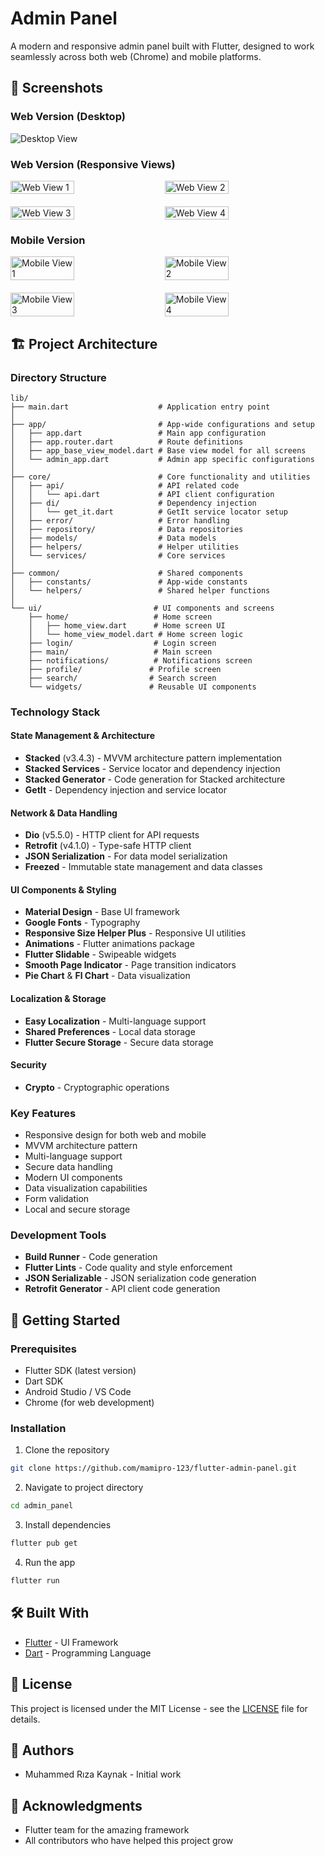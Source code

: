 # Admin Panel

A modern and responsive admin panel built with Flutter, designed to work seamlessly across both web (Chrome) and mobile platforms.

## 📱 Screenshots

### Web Version (Desktop)
![Desktop View](assets/readme.md/web/Screenshot%202025-04-25%20at%2022.52.42.png)

### Web Version (Responsive Views)
<div style="display: flex; flex-wrap: wrap; gap: 20px;">
  <img src="assets/readme.md/web/Screenshot%202025-04-25%20at%2022.52.56.png" width="45%" alt="Web View 1">
  <img src="assets/readme.md/web/Screenshot%202025-04-25%20at%2022.53.06.png" width="45%" alt="Web View 2">
  <img src="assets/readme.md/web/Screenshot%202025-04-25%20at%2022.53.15.png" width="45%" alt="Web View 3">
  <img src="assets/readme.md/web/Screenshot%202025-04-25%20at%2022.53.34.png" width="45%" alt="Web View 4">
</div>

### Mobile Version
<div style="display: flex; flex-wrap: wrap; gap: 20px;">
  <img src="assets/readme.md/mobil/Screenshot%202025-04-25%20at%2022.36.24.png" width="45%" alt="Mobile View 1">
  <img src="assets/readme.md/mobil/Screenshot%202025-04-25%20at%2022.36.35.png" width="45%" alt="Mobile View 2">
  <img src="assets/readme.md/mobil/Screenshot%202025-04-25%20at%2022.36.47.png" width="45%" alt="Mobile View 3">
  <img src="assets/readme.md/mobil/Screenshot%202025-04-25%20at%2022.37.28.png" width="45%" alt="Mobile View 4">
</div>

## 🏗️ Project Architecture

### Directory Structure
```
lib/
├── main.dart                    # Application entry point
│
├── app/                         # App-wide configurations and setup
│   ├── app.dart                 # Main app configuration
│   ├── app.router.dart          # Route definitions
│   ├── app_base_view_model.dart # Base view model for all screens
│   └── admin_app.dart           # Admin app specific configurations
│
├── core/                        # Core functionality and utilities
│   ├── api/                     # API related code
│   │   └── api.dart             # API client configuration
│   ├── di/                      # Dependency injection
│   │   └── get_it.dart          # GetIt service locator setup
│   ├── error/                   # Error handling
│   ├── repository/              # Data repositories
│   ├── models/                  # Data models
│   ├── helpers/                 # Helper utilities
│   └── services/                # Core services
│
├── common/                      # Shared components
│   ├── constants/               # App-wide constants
│   └── helpers/                 # Shared helper functions
│
└── ui/                         # UI components and screens
    ├── home/                   # Home screen
    │   ├── home_view.dart      # Home screen UI
    │   └── home_view_model.dart # Home screen logic
    ├── login/                  # Login screen
    ├── main/                   # Main screen
    ├── notifications/          # Notifications screen
    ├── profile/               # Profile screen
    ├── search/                # Search screen
    └── widgets/               # Reusable UI components
```

### Technology Stack

#### State Management & Architecture
- **Stacked** (v3.4.3) - MVVM architecture pattern implementation
- **Stacked Services** - Service locator and dependency injection
- **Stacked Generator** - Code generation for Stacked architecture
- **GetIt** - Dependency injection and service locator

#### Network & Data Handling
- **Dio** (v5.5.0) - HTTP client for API requests
- **Retrofit** (v4.1.0) - Type-safe HTTP client
- **JSON Serialization** - For data model serialization
- **Freezed** - Immutable state management and data classes

#### UI Components & Styling
- **Material Design** - Base UI framework
- **Google Fonts** - Typography
- **Responsive Size Helper Plus** - Responsive UI utilities
- **Animations** - Flutter animations package
- **Flutter Slidable** - Swipeable widgets
- **Smooth Page Indicator** - Page transition indicators
- **Pie Chart** & **Fl Chart** - Data visualization

#### Localization & Storage
- **Easy Localization** - Multi-language support
- **Shared Preferences** - Local data storage
- **Flutter Secure Storage** - Secure data storage

#### Security
- **Crypto** - Cryptographic operations

### Key Features
- Responsive design for both web and mobile
- MVVM architecture pattern
- Multi-language support
- Secure data handling
- Modern UI components
- Data visualization capabilities
- Form validation
- Local and secure storage

### Development Tools
- **Build Runner** - Code generation
- **Flutter Lints** - Code quality and style enforcement
- **JSON Serializable** - JSON serialization code generation
- **Retrofit Generator** - API client code generation

## 🚀 Getting Started

### Prerequisites

- Flutter SDK (latest version)
- Dart SDK
- Android Studio / VS Code
- Chrome (for web development)

### Installation

1. Clone the repository
```bash
git clone https://github.com/mamipro-123/flutter-admin-panel.git
```

2. Navigate to project directory
```bash
cd admin_panel
```

3. Install dependencies
```bash
flutter pub get
```

4. Run the app
```bash
flutter run
```

## 🛠️ Built With

- [Flutter](https://flutter.dev/) - UI Framework
- [Dart](https://dart.dev/) - Programming Language

## 📄 License

This project is licensed under the MIT License - see the [LICENSE](LICENSE) file for details.

## 👥 Authors

- Muhammed Rıza Kaynak - Initial work

## 🙏 Acknowledgments

- Flutter team for the amazing framework
- All contributors who have helped this project grow
